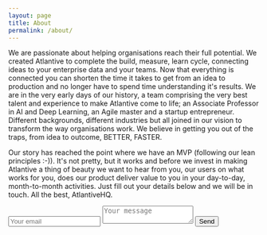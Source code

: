 ```yaml
---
layout: page
title: About
permalink: /about/
---
```


We are passionate about helping organisations reach their full potential.  We created Atlantive to complete the build, measure, learn cycle, connecting ideas to your enterprise data and your teams. Now that everything is connected you can shorten the time it takes to get from an idea to production and no longer have to spend time understanding it's results. We are in the very early days of our history, a team comprising the very best talent and experience to make Atlantive come to life; an Associate Professor in AI and Deep Learning, an Agile master and a startup entrepreneur. Different backgrounds, different industries but all joined in our vision to transform the way organisations work.  We believe in getting you out of the traps, from idea to outcome, BETTER, FASTER.

Our story has reached the point where we have an MVP (following our lean principles :-)).  It's not pretty, but it works and before we invest in making Atlantive a thing of beauty we want to hear from you, our users on what works for you, does our product deliver value to you in your day-to-day, month-to-month activities. Just fill out your details below and we will be in touch.  All the best, AtlantiveHQ. 

<form method="POST" action="http://formspree.io/atlantivehq@atlantive.com">
  <input type="email" name="email" placeholder="Your email">
  <textarea name="message" placeholder="Your message"></textarea>
  <button type="submit">Send</button>
</form>
